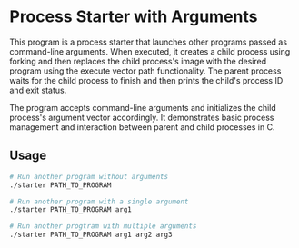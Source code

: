 # Process Starter with Arguments

This program is a process starter that launches other programs passed as command-line arguments. When executed, it creates a child process using forking and then replaces the child process's image with the desired program using the execute vector path functionality. The parent process waits for the child process to finish and then prints the child's process ID and exit status.

The program accepts command-line arguments and initializes the child process's argument vector accordingly. It demonstrates basic process management and interaction between parent and child processes in C.

## Usage

```bash
# Run another program without arguments
./starter PATH_TO_PROGRAM

# Run another program with a single argument
./starter PATH_TO_PROGRAM arg1

# Run another progtram with multiple arguments
./starter PATH_TO_PROGRAM arg1 arg2 arg3
```
